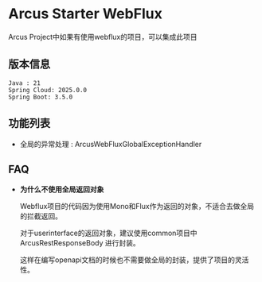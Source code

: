 # Arcus Starter WebFlux

Arcus Project中如果有使用webflux的项目，可以集成此项目

## 版本信息

```text
Java : 21
Spring Cloud: 2025.0.0
Spring Boot: 3.5.0
```

## 功能列表

- 全局的异常处理 : ArcusWebFluxGlobalExceptionHandler


## FAQ
- **为什么不使用全局返回对象**

  Webflux项目的代码因为使用Mono和Flux作为返回的对象，不适合去做全局的拦截返回。

  对于userinterface的返回对象，建议使用common项目中 ArcusRestResponseBody 进行封装。

  这样在编写openapi文档的时候也不需要做全局的封装，提供了项目的灵活性。